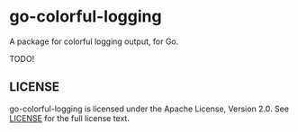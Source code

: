 # **go-colorful-logging**

A package for colorful logging output, for Go.

TODO!

## **LICENSE**

go-colorful-logging is licensed under the Apache License, Version 2.0. See [LICENSE](LICENSE) for the full license text.